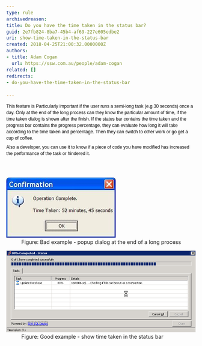 ```yaml
---
type: rule
archivedreason: 
title: Do you have the time taken in the status bar?
guid: 2e7fb824-8ba7-45b4-af69-227e605edbe2
uri: show-time-taken-in-the-status-bar
created: 2018-04-25T21:00:32.0000000Z
authors:
- title: Adam Cogan
  url: https://ssw.com.au/people/adam-cogan
related: []
redirects:
- do-you-have-the-time-taken-in-the-status-bar

---
```



<p style="margin-top:7px;margin-bottom:7px;font-family:verdana, sans-serif;font-size:12px;line-height:17px;color:#000000;">​This feature is Particularly important if the user runs a semi-long task (e.g.30 seconds) once a day. Only at the end of the long process can they know the particular amount of time, if the time taken dialog is shown after the finish. If the status bar contains the time taken and the progress bar contains the progress percentage, they can evaluate how long it will take according to the time taken and percentage. Then they can switch to other work or go get a cup of coffee.<br></p><p style="margin-top:7px;margin-bottom:7px;font-family:verdana, sans-serif;font-size:12px;line-height:17px;color:#000000;">Also a developer, you can use it to know if a piece of code you have modified has increased the performance of the task or hindered it.<br></p>
<br><excerpt class='endintro'></excerpt><br>
<dl class="badImage"><dt>​​​<img src="TimeTaken_Bad.jpg" alt="TimeTaken_Bad.jpg" /></dt><dd>Figure: Bad example - popup dialog at the end of a long process</dd></dl><dl class="goodImage"><dt><img src="TimeTaken_Good.jpg" alt="TimeTaken_Good.jpg" /></dt><dd>Figure: Good example - show time taken in the status bar</dd></dl>​<br>


